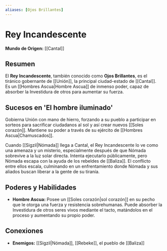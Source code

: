 ```yaml
---
aliases: [Ojos Brillantes]
---
```


# Rey Incandescente

**Mundo de Origen:** [[Cantal]]

## Resumen
El **Rey Incandescente**, también conocido como **Ojos Brillantes**, es el tiránico gobernante de [[Unión]], la principal ciudad-estado de [[Cantal]]. Es un [[Hombres Ascua|Hombre Ascua]] de inmenso poder, capaz de absorber la Investidura de otros para aumentar su fuerza.

## Sucesos en 'El hombre iluminado'
Gobierna Unión con mano de hierro, forzando a su pueblo a participar en sorteos para sacrificar ciudadanos al sol y así crear nuevos [[Soles corazón]]. Mantiene su poder a través de su ejército de [[Hombres Ascua|Chamuscados]].

Cuando [[Sigzil|Nómada]] llega a Cantal, el Rey Incandescente lo ve como una amenaza y un misterio, especialmente después de que Nómada sobrevive a la luz solar directa. Intenta ejecutarlo públicamente, pero Nómada escapa con la ayuda de los rebeldes de [[Baliza]]. El conflicto entre ellos escala, culminando en un enfrentamiento donde Nómada y sus aliados buscan liberar a la gente de su tiranía.

## Poderes y Habilidades
- **Hombre Ascua:** Posee un [[Soles corazón|sol corazón]] en su pecho que le otorga una fuerza y resistencia sobrehumanas. Puede absorber la Investidura de otros seres vivos mediante el tacto, matándolos en el proceso y aumentando su propio poder.

## Conexiones
- **Enemigos:** [[Sigzil|Nómada]], [[Rebeke]], el pueblo de [[Baliza]]
